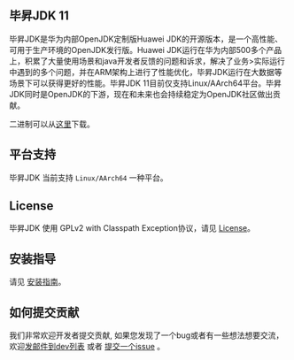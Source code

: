 ## 毕昇JDK 11

毕昇JDK是华为内部OpenJDK定制版Huawei JDK的开源版本，是一个高性能、可用于生产环境的OpenJDK发行版。Huawei JDK运行在华为内部500多个产品上，积累了大量使用场景和java开发者反馈的问题和诉求，解决了业务>实际运行中遇到的多个问题，并在ARM架构上进行了性能优化，毕昇JDK运行在大数据等场景下可以获得更好的性能。毕昇JDK 11目前仅支持Linux/AArch64平台。毕昇JDK同时是OpenJDK的下游，现在和未来也会持续稳定为OpenJDK社区做出贡献。

二进制可以从[这里](https://mirrors.huaweicloud.com/kunpeng/archive/compiler/bisheng_jdk/bisheng-jdk-11.0.8-linux-aarch64.tar.gz)下载。

## 平台支持

毕昇JDK 当前支持 `Linux/AArch64` 一种平台。

## License

毕昇JDK 使用 GPLv2 with Classpath Exception协议，请见 [License](https://gitee.com/openeuler/bishengjdk-11/blob/master/LICENSE)。

## 安装指导

请见 [安装指南](https://gitee.com/openeuler/bishengjdk-11/wikis/Bisheng%20JDK%2011%20安装指南?sort_id=2879171)。

## 如何提交贡献

我们非常欢迎开发者提交贡献, 如果您发现了一个bug或者有一些想法想要交流，欢迎[发邮件到dev列表](https://openeuler.org/zh/community/mails.html) 或者 [提交一个issue](https://gitee.com/openeuler/bishengjdk-11/issues) 。
